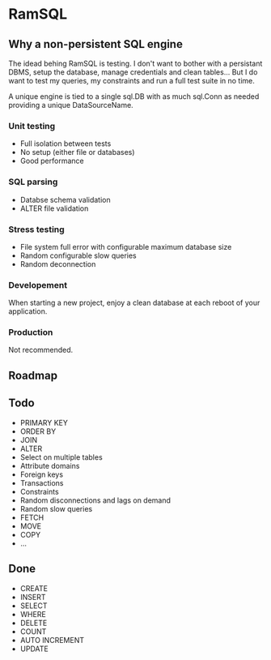 # RamSQL

## Why a non-persistent SQL engine

The idead behing RamSQL is testing.
I don't want to bother with a persistant DBMS, setup the database, manage credentials and clean tables...
But I do want to test my queries, my constraints and run a full test suite in no time. 

A unique engine is tied to a single sql.DB with as much sql.Conn as needed providing a unique DataSourceName.

### Unit testing

- Full isolation between tests
- No setup (either file or databases)
- Good performance

### SQL parsing

- Databse schema validation
- ALTER file validation

### Stress testing

- File system full error with configurable maximum database size
- Random configurable slow queries
- Random deconnection

### Developement

When starting a new project, enjoy a clean database at each reboot of your application.

### Production

Not recommended.


## Roadmap


## Todo

- PRIMARY KEY
- ORDER BY
- JOIN
- ALTER
- Select on multiple tables
- Attribute domains
- Foreign keys
- Transactions
- Constraints
- Random disconnections and lags on demand
- Random slow queries
- FETCH
- MOVE
- COPY
- ...

## Done

- CREATE
- INSERT
- SELECT
- WHERE
- DELETE
- COUNT
- AUTO INCREMENT
- UPDATE
